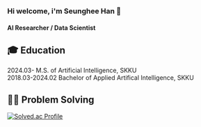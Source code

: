 ### Hi welcome, i'm Seunghee Han 👋

#### AI Researcher / Data Scientist

<!--
**TransferHee/TransferHee** is a ✨ _special_ ✨ repository because its `README.md` (this file) appears on your GitHub profile.

Here are some ideas to get you started:

- 🔭 I’m currently working on ...
- 🌱 I’m currently learning ...
- 👯 I’m looking to collaborate on ...
- 🤔 I’m looking for help with ...
- 💬 Ask me about ...
- 📫 How to reach me: ...
- 😄 Pronouns: ...
- ⚡ Fun fact: ...
-->

## 🎓 Education <br>
2024.03-        M.S. of Artificial Intelligence, SKKU <br>
2018.03-2024.02 Bachelor of Applied Artifical Intelligence, SKKU <br>


## 🧑‍💻 Problem Solving<br>

[![Solved.ac Profile](http://mazassumnida.wtf/api/v2/generate_badge?boj=hdohe0113)](https://solved.ac/hdohe0113/)
